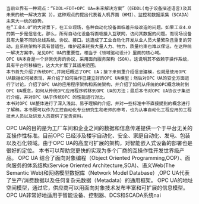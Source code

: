 	当前业界有一种观点：“EDDL+FDT+OPC UA=未来解决方案”（《EDDL(电子设备描述语言)及其未来的统一解决方案 》）。这种观点的提出代表着人机界面（HMI）、监控和数据采集（SCADA）未来大一统的趋势。
	在”工业4.0“的大背景下，在工业现场，各种自动化设备面临着升级改造的问题。如果工业4.0的第一步是信息化，那么，所有自动化设备将面临接入互联网，访问其数据的问题。而现场设备具有大量不同的总线系统、协议、接口。这造成了工业自动化开发从业人员大量繁杂且重复的劳动，且系统架构不具有普适性，维护起来耗费大量人力、物力，质量约束也难以保证。在这种统一解决方案中，足见OPC UA的重要性，相当于《领域驱动设计》里面的核心域。
	OPC UA本身是一个非常优秀的协议，采用面向服务架构（SOA）。这说明其不依赖于操作系统，具有平台可移植性，这大大扩展了其适用范围。
	本书首先介绍了传统OPC,并简短概述了OPC UA；接下来侧重介绍信息建模，也就是使用OPC UA数据如何被表现，并介绍了如何操作已建立好的OPC UA模型；然后对OPC UA的安全方面进行了讨论，介绍了OPC UA的应用程序架构和系统架构，并介绍了如何从传统的OPC概念映射到OPC UA概念，如何从传统OPC应用程序转移到OPC UA的方法；最后本书对OPC UA协议子集进行介绍，并对OPC UA于传统OPC 的性能进行对比。
	本书对OPC UA整体进行了深入浅出、易于理解的介绍，并对一些标准中不直接提到的概念进行了解释。本书既可以作为工控自动化专业研究生和老师的参考，也为从事自动化工程应用的工程技术人员以及研发人员提供了宝贵资料。
OPC UA的目的是为工厂车间和企业之间的数据和信息传递提供一个于平台无关的互操作性标准。目前OPC 已经涉及楼宇自动化、安全、家庭自动化、发电、包装以及石化领域。由于OPC UA的高度可扩展的架构，对智能嵌入式设备的部署也是很好的定位。
本书可以帮助您更快的实现为多个厂商的互操作性开发世界级产品。
OPC UA 结合了面向对象编程（Object Oriented Programming,OOP）、面向服务的体系结构(Service Oriented Architecture,SOA)、语义Web(The Semantic Web)和网络模型数据库（Network Model Database）,OPC UA代表了生产/消费数据以及任何复杂元数据（Metadata）的通用框架。
OPC UA的地址空间模型，通过它，供应商可以用面向对象技术发布丰富和可扩展的信息模型。OPC UA非常好地适用于智能设备、控制器、DCS和SCADA系统nai
<!--stackedit_data:
eyJoaXN0b3J5IjpbLTExMTA4Mzg1MTksLTExNjkwOTc3MjMsMT
U4NTU1ODg1NCwtOTU1OTgxNTM2LC0xMjE1MjA5ODM2XX0=
-->